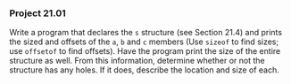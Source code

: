 ### Project 21.01

Write a program that declares the `s` structure (see Section 21.4) and prints
the sized and offsets of the `a`, `b` and `c` members (Use `sizeof` to find
sizes; use `offsetof` to find offsets). Have the program print the size of the
entire structure as well. From this information, determine whether or not the
structure has any holes. If it does, describe the location and size of each.
